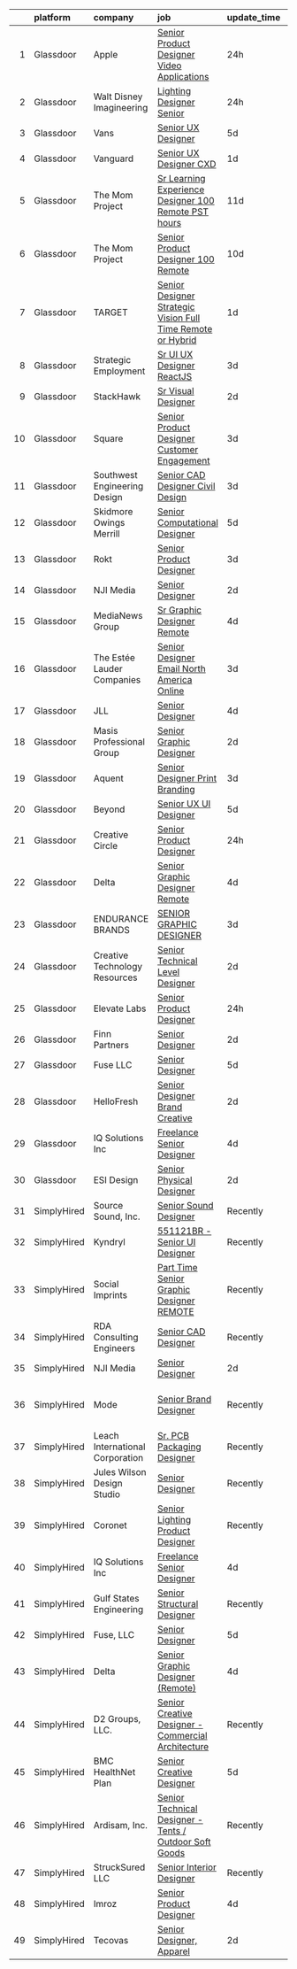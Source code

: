 

|    | platform    | company                         | job                                                                                                                                                                                                                                                                                                                                                                                                                                                                                                                                                                                                                                                                                                                                                                                                                                                                                                                                                                                                                                                                                                                                                                                                                                                                                                                                                                                                                                                                       | update_time   | location                      |
|---:|:------------|:--------------------------------|:--------------------------------------------------------------------------------------------------------------------------------------------------------------------------------------------------------------------------------------------------------------------------------------------------------------------------------------------------------------------------------------------------------------------------------------------------------------------------------------------------------------------------------------------------------------------------------------------------------------------------------------------------------------------------------------------------------------------------------------------------------------------------------------------------------------------------------------------------------------------------------------------------------------------------------------------------------------------------------------------------------------------------------------------------------------------------------------------------------------------------------------------------------------------------------------------------------------------------------------------------------------------------------------------------------------------------------------------------------------------------------------------------------------------------------------------------------------------------|:--------------|:------------------------------|
|  1 | Glassdoor   | Apple                           | [Senior Product Designer  Video Applications](https://www.glassdoor.com/partner/jobListing.htm?pos=118&ao=1136043&s=58&guid=00000183309913b6ab2affce39d0181f&src=GD_JOB_AD&t=SR&vt=w&cs=1_b302dfa0&cb=1662967682362&jobListingId=1008132846087&jrtk=3-0-1gco9i4v2j4iq801-1gco9i4vkh7j2800-295c5fbdf5c24659-)                                                                                                                                                                                                                                                                                                                                                                                                                                                                                                                                                                                                                                                                                                                                                                                                                                                                                                                                                                                                                                                                                                                                                              | 24h           | Culver City, CA               |
|  2 | Glassdoor   | Walt Disney Imagineering        | [Lighting Designer Senior](https://www.glassdoor.com/partner/jobListing.htm?pos=103&ao=1110586&s=58&guid=00000183309913b6ab2affce39d0181f&src=GD_JOB_AD&t=SR&vt=w&cs=1_d3475506&cb=1662967682359&jobListingId=1008132405078&cpc=42BEC95245890617&jrtk=3-0-1gco9i4v2j4iq801-1gco9i4vkh7j2800-15f3de7756e6f243--6NYlbfkN0DAFTyt7pbDCC2JPO79CSdi1dIb81yjczP5qsKcZIxgiRd1qisRd4re16D_VG3-wzU5-ae9fdY6ZV2q-9p7gwN97l78ROW49YjU2FdJ7T9swm_y7wVHcfFiUFw9A6UvOgswSQm7vNKzUFP62OcF1MBe2wvRBYBjMIw1moTgPWqdRJGPepjfE636IBa__jLc1UyQ7McgMRDgmupksIRWx1veEwURn7f8CIaTrYe8crQ4NaDHI85S33xhaeWVis6Ra8oMia3wBYyPFti9EcUl9MshlcDsDo42f_Ipc3DIwJOAxRw60r_0A6-1cTH3QOVKC4lQJfsZZ5wtBz927ZbSDFlteTlPZ6PJfVeQrd5z9mWPgVISFtkM6gSwbgKOIPW6gfzaHTxl3EDZv7V0GlZu2EZnT4jSDYV6z8KDm0u13vYO27b9hlm02Dax)                                                                                                                                                                                                                                                                                                                                                                                                                                                                                                                                                                                                                                                                                            | 24h           | Kissimmee, FL                 |
|  3 | Glassdoor   | Vans                            | [Senior UX Designer](https://www.glassdoor.com/partner/jobListing.htm?pos=124&ao=1136043&s=58&guid=00000183309913b6ab2affce39d0181f&src=GD_JOB_AD&t=SR&vt=w&cs=1_6c9073ff&cb=1662967682362&jobListingId=1008121672973&jrtk=3-0-1gco9i4v2j4iq801-1gco9i4vkh7j2800-a24afcf250f3bbaa-)                                                                                                                                                                                                                                                                                                                                                                                                                                                                                                                                                                                                                                                                                                                                                                                                                                                                                                                                                                                                                                                                                                                                                                                       | 5d            | Colorado                      |
|  4 | Glassdoor   | Vanguard                        | [Senior UX Designer  CXD](https://www.glassdoor.com/partner/jobListing.htm?pos=105&ao=1110586&s=58&guid=00000183309913b6ab2affce39d0181f&src=GD_JOB_AD&t=SR&vt=w&cs=1_ac7fd067&cb=1662967682360&jobListingId=1008130738330&cpc=44CD5376B8534B8F&jrtk=3-0-1gco9i4v2j4iq801-1gco9i4vkh7j2800-674720a1adc0611d--6NYlbfkN0BWQs_M7ZA8XLbIFWVw-PYcVVEPryqVLyWhKaEKPskHyy2-z6Z78n5au6PljKOGTAqp6x67euyP51R2LG8lIzib798nswowE3Q6Qxd5If510qmFGlMC4_ZVM81nQ4JXuajlw1U4csfo-fSs0Soba1jfjOTlYHlwPdcuzaqlfSRM6P-B7lVh-oDNHGI4hZiyWTSKwZehx3_yT6vDypflS10MjmrX2d35tDrOB004jmEGyuLexl1A7naYGmBu8Fw9FgI9Tp_FxiDJ-07vNKaHZC0FYZIo4rn9Rz3Uw4YtZlERLJ7l_nOSSf0I5tjm46jvP7l-IeNajN7c85NpCHsWTuXLvfto97ZQ3yBxZ7i7cv-g2v9zrdn5aumnpHWWjeVOGagCvvH1LBKxUjnq-PaXZfD0wQHoZvOEjpP6qwCydk4rqVI7a7KkYi9EQGBVS50rAFzf92ydtaTXieMCi1GnrEoCIezktsPXXb3_4RAEnsPuLyMcjesJxdu9aH6BvdqSilM62RL4-GlEO-SQNPhNJ-80qCNjW9WPFQ4rW1xki9kJMfC0R6gLg1KCKsZ6nwpCrKms7VKbzmRxOhaWX5FAfIAlZl3Z1fT_ErgC2eonjae9cWWP-uG_mvc_4ROeIK3IseJRAzDHnSgGncTBXdgARTxoZD9PXJzJLiuzOl3ifmr8_DdDc2knivfAT7qUvm68Dx5KGSYqfB3BzYF_iJpSWmFNRp2e0JmmuJm7PZaZPve6rZxFyEC2DAU7F2b23PlZAFdme37femd7FUPBqab4YafWbaZQ6qKJXb6GuUAFxYCLACMC1ZN_uUKsqMhcdB7hbZwAuiofSjAvvvuGKwvU8Zc2AIQk4MCwe5j0uRaCku5JLpWdZVuXDcqDS-NMk87hBR3_lDSbAVA0CbtMTDTrQrlyJms4PsBi99AdBrhlNu_Vb8DCLKPVrndnWMMDxuaStYpef_u73JHGS0O2clNFrVv_6opunJzYSsAu6cBhXYkgJRCsGZvaZ6mTGLfC9liK7-h43lQPOS8fgJY7disy1_0HL_m5uvXsnNCRk83iZsbS6U9Z0lyCZ0-n4X7TGeTCXn6z1lcC23XZAg%3D%3D) | 1d            | Remote                        |
|  5 | Glassdoor   | The Mom Project                 | [Sr  Learning Experience Designer  100  Remote  PST hours ](https://www.glassdoor.com/partner/jobListing.htm?pos=107&ao=1110586&s=58&guid=00000183309913b6ab2affce39d0181f&src=GD_JOB_AD&t=SR&vt=w&cs=1_0d84c035&cb=1662967682360&jobListingId=1008107784101&cpc=4B86475FAF393599&jrtk=3-0-1gco9i4v2j4iq801-1gco9i4vkh7j2800-d11787cac4bd37f5--6NYlbfkN0BDp_epf89aHDQhKpPegNJQ_ldQpEFZQsM9OcONMGxWx6pU56EKHF58QjVdAUvn2gV3oytsL_dEk-X18JnFLGvyBJotP02NtkanqVvXM8rHs2FYrv9-BriNOv4j0YumSrYc2jQ9uCC6iVfJItfkDG5R3-qGl_vtXh3nHQQrlrMUuICNuF6uFAYRp5M3lH3j2eHQvYzycYxHZxGr8EbUrvyIPp-MmmKfInreXMJY23yKsEBI1XwIqMsoNIb5RKFmIL_X_x8BzhACTGS1yvJridfgxIkzVU7guuzmIyK3jih1sg2nBxgnm6v0VSQkNBShEModAXavynfrK1MeUljCXEzqdCqxGe33KD0x3sW5QtUk5hfTVw9GV2WbYGRQEnveAAHjJEymfm7Px1acWiL3xS13CkMw0qa3mJy1TIjoF6uiIZbdIXSBfNCb8obizUVR6UYu2tlSxMwJuLiRHilF52STgIFOPb_OW4_A1xfefX4YCZxVo6K9LioqY_AfET3Ks9vmEqZGsJRdBT471nEXMz8SgXr9L9Lkfv_IzLT5KXBYVUGxxLxgxWRbG4dPBAUQdBcgrC28Wylxjo9i4VlDa9JX)                                                                                                                                                                                                                                                                                                                                                                                                                                                                                           | 11d           | Remote                        |
|  6 | Glassdoor   | The Mom Project                 | [Senior Product Designer  100  Remote ](https://www.glassdoor.com/partner/jobListing.htm?pos=106&ao=1110586&s=58&guid=00000183309913b6ab2affce39d0181f&src=GD_JOB_AD&t=SR&vt=w&cs=1_7486aa4a&cb=1662967682360&jobListingId=1008112300120&cpc=42BEC95245890617&jrtk=3-0-1gco9i4v2j4iq801-1gco9i4vkh7j2800-d957ba5292b8749a--6NYlbfkN0BDp_epf89aHDQhKpPegNJQ_ldQpEFZQsM9OcONMGxWx6pU56EKHF58QjVdAUvn2gUgn1E3661QXmo4POchIOua-134yFu7hMdutyJTXNL3dFISmCmER8_AwNcTtUGoQrzgEjgwKkbZ9hAOXEb75gv-s6WMLvqinLT1g8ZgGEKKUq-v2e1-KYvSqJUMbsnsJYPEIno_3iInXpfGt9W9a-3nCeifdoO5-Faze3LRcuE1VIvuHZBtpnBQhg2O5zWx9yeo1s4y-SjA4rXQTWW6KrXxz84MEitJgzzMqc2oF51B2wJj3hAZjTF55lAA4ptfV672mIrUrawl3kuroR2w06HDXD3I_IkSnF2WTtTjkEVF5mOAu-3ZaPSOPp2CvM9ch7DeGlaGyoMqtAieOrbuMhzR0Us-U3tNdgRGG2WE1PvgXCc1J5sb1M8uLDhFFdedyVSMUG8dunIJeqA08oh-PHqYYADOvdIX8HKOt1rm-wjAO0twCgsOoEn1awI3TkkgTIpqLIz8UnLAk3E_zzMcITXePEZqsO1NFXaGHhNM4SUEMDukmb_UN5iglx_pUb3O4w0W0oyaoAMurg%3D%3D)                                                                                                                                                                                                                                                                                                                                                                                                                                                                                                                   | 10d           | Remote                        |
|  7 | Glassdoor   | TARGET                          | [Senior Designer  Strategic Vision  Full Time Remote or Hybrid ](https://www.glassdoor.com/partner/jobListing.htm?pos=129&ao=1136043&s=58&guid=00000183309913b6ab2affce39d0181f&src=GD_JOB_AD&t=SR&vt=w&cs=1_7e2205ee&cb=1662967682362&jobListingId=1008130637902&jrtk=3-0-1gco9i4v2j4iq801-1gco9i4vkh7j2800-97676a695d493dd1-)                                                                                                                                                                                                                                                                                                                                                                                                                                                                                                                                                                                                                                                                                                                                                                                                                                                                                                                                                                                                                                                                                                                                           | 1d            | Minneapolis, MN               |
|  8 | Glassdoor   | Strategic Employment            | [Sr  UI UX Designer  ReactJS ](https://www.glassdoor.com/partner/jobListing.htm?pos=102&ao=1110586&s=58&guid=00000183309913b6ab2affce39d0181f&src=GD_JOB_AD&t=SR&vt=w&ea=1&cs=1_8c6ce3ed&cb=1662967682360&jobListingId=1008127201025&cpc=61E17551093C17CB&jrtk=3-0-1gco9i4v2j4iq801-1gco9i4vkh7j2800-10e7346e5594589d--6NYlbfkN0AEgitr2lGK9-2Owk_bCXKkX9ldcvmrRzAzunryDtq0mgDhLVKVGwIDjzzzoVm5zY2akHQKg0eyoOGLoJYK8fVCB6jso4MEarQmmbx_Elax6A0T7qxnodN5M4Z3ek9LV9lx3pQUxqaX5c5MEy0I6X-ied1_QyqGEshe1rZ06FkEM4sRszpcXbcOqOguZ0RtIX-7D2nkCDCXnCIo04xkLJwRG0N8V9uCVJ-jIZp2ij5u6-mhiv5MAK2Mpd_R-05N_a1zL_ePcXg2IDxDmETqxwt6_G5yIe-gGAOrDIa24KXMlIT31Xvs_cmi327gi77xlAw-plXjsdOvVQpjrI8bWIPgaKUFGYI8lprxkYI-VxV_cD2lMYpS7cYUzc2nzOiHwBcZRlvpgJLAnFgT-TTDPWLjJTc5vLiSYYkgFe4QUwhRcedVaZ5E9flMD-e4zjV3ZRNA6kX2226fEe1N6C6gkbijxUqRm9nE7sfzLbjNSOSnilobUBQ5eOAYUvcU-va4l-0xO-EP25VWvisXEqnStsG3zbvsv5nhWlTAGh4PYc3qgCIm2I6iuomqVGf_2asq6euKqsaIirBawg%3D%3D)                                                                                                                                                                                                                                                                                                                                                                                                                                                                                                                       | 3d            | Remote                        |
|  9 | Glassdoor   | StackHawk                       | [Sr  Visual Designer](https://www.glassdoor.com/partner/jobListing.htm?pos=121&ao=1136043&s=58&guid=00000183309913b6ab2affce39d0181f&src=GD_JOB_AD&t=SR&vt=w&cs=1_8ba470cf&cb=1662967682362&jobListingId=1008130124160&jrtk=3-0-1gco9i4v2j4iq801-1gco9i4vkh7j2800-a79982788d4e96a4-)                                                                                                                                                                                                                                                                                                                                                                                                                                                                                                                                                                                                                                                                                                                                                                                                                                                                                                                                                                                                                                                                                                                                                                                      | 2d            | Remote                        |
| 10 | Glassdoor   | Square                          | [Senior Product Designer  Customer Engagement](https://www.glassdoor.com/partner/jobListing.htm?pos=126&ao=1136043&s=58&guid=00000183309913b6ab2affce39d0181f&src=GD_JOB_AD&t=SR&vt=w&cs=1_b41489d6&cb=1662967682362&jobListingId=1008128002971&jrtk=3-0-1gco9i4v2j4iq801-1gco9i4vkh7j2800-6c56e2a53541dd68-)                                                                                                                                                                                                                                                                                                                                                                                                                                                                                                                                                                                                                                                                                                                                                                                                                                                                                                                                                                                                                                                                                                                                                             | 3d            | Denver, CO                    |
| 11 | Glassdoor   | Southwest Engineering   Design  | [Senior CAD Designer   Civil Design](https://www.glassdoor.com/partner/jobListing.htm?pos=101&ao=1110586&s=58&guid=00000183309913b6ab2affce39d0181f&src=GD_JOB_AD&t=SR&vt=w&ea=1&cs=1_124c37c9&cb=1662967682360&jobListingId=1008126599803&cpc=98EC36F1896D89DA&jrtk=3-0-1gco9i4v2j4iq801-1gco9i4vkh7j2800-b38a666491a60f5e--6NYlbfkN0DfE5kil6xg8tdO8KghLIvecBOsbW1VoqaLBgbgw3c6idUv5fVKK6e1lh1cBTm00xkdUr5VmTTbX6NcilgJfPV8gdHcSrj3-gbcililOK9ySUlxLzijpAYcEA7J9qf2xN_QkUIhU1OV5coDYXG8OWiGAK7lgYEvujSqk_QIyKk4Dn6dUwW6JwcLrtDD9ID7ZjH30TSUJfgW-EraCh3ZoCdvdlVag45K1cbCWDU-PTy1K-GcATCukA72Z4L4sh3M2uuuiW1HPc8btTfMU5RIh983iDLAz-1qCVB5sOhx1gDLYvS1k7uuiztTg85zaWI-BMeFbFHoNt0lqu4QQuM5wjreOy1FEtsP4NpoLP2Llj1APmE7Fa7ihTv4tAtf5qR49BrKln1GWDdxfwWbg-yZL-AwDTtcbmJQP_B9RDP52BxVdF4WfQ0B2TN6pPJsrnXCNVDROgg9KXUzZ83hOvfDfOhxlnroZ2UZqS5HEPX5vASBx6SSNi1ysD4dQkraif5SV9DVWwS_F6MZag%3D%3D)                                                                                                                                                                                                                                                                                                                                                                                                                                                                                                                                                                                 | 3d            | Punta Gorda, FL               |
| 12 | Glassdoor   | Skidmore  Owings   Merrill      | [Senior Computational Designer](https://www.glassdoor.com/partner/jobListing.htm?pos=122&ao=1136043&s=58&guid=00000183309913b6ab2affce39d0181f&src=GD_JOB_AD&t=SR&vt=w&cs=1_031ed51c&cb=1662967682362&jobListingId=1008121541417&jrtk=3-0-1gco9i4v2j4iq801-1gco9i4vkh7j2800-8b4bd9d10af9d515-)                                                                                                                                                                                                                                                                                                                                                                                                                                                                                                                                                                                                                                                                                                                                                                                                                                                                                                                                                                                                                                                                                                                                                                            | 5d            | New York, NY                  |
| 13 | Glassdoor   | Rokt                            | [Senior Product Designer](https://www.glassdoor.com/partner/jobListing.htm?pos=109&ao=1110586&s=58&guid=00000183309913b6ab2affce39d0181f&src=GD_JOB_AD&t=SR&vt=w&cs=1_93bde22c&cb=1662967682361&jobListingId=1008126478405&cpc=48B9F4758953335C&jrtk=3-0-1gco9i4v2j4iq801-1gco9i4vkh7j2800-99c6ec4c5a25c014--6NYlbfkN0DG4ntHtB_rMsnfhgmnSvK2brktLme1L4SiDeJjQ-izrVOLqRJ5-yjE7k3D6lhaa8_DR9l1OgFiBbgmxcNJsYzKAnp190Hfp_pgZeZ-SKUspQvFd92l8gHRQd3QvKmbViKQ5owgl7O5xvYayH4gfTKESshY_ud9n-C2fBni_3Ls8WR7ihSBkj8YX5AN8AO0VFDqTJJij3z7Z8M2fp47SvdaDZq8apsNZisqaR-OgaIvBOrhWTE1kVVUMO9ombP4S2NZKHStZRxNxtShy5gX-6HEZvYQUNbAbOB3JPZixfqYbEKCCJGBJ6uUwQwjEwHttme7wdff04sh9XMZdJhxQjfKtHnDe6S1dCAz-ijtdjSAE1CnFVbjRyi5F2T9yPjicyldRr9BT5bWFFZv-Vc1okuo7JOreeD_FC48QprOhfh_dmU9U9ZORDRLqAjFL95ZMgcLFEsu46XZETg3i0MbIiIFmjHnl7t_johSRC54S4OAVDzvD3EOKaFyk6WK4PDz2eYptSB0enqUbhlokl6Sr0psBlS3QXh-LDd-MN570QuRLs1vg1GUQuWZMIgyn_vLnt2lHQR5pQE9Py33zbIg8lN2-tKLuq2CwFGGwylon2RwvLTOxujMHAburhzaDtvy_Z5BBwn-r9o7e8-ZfDLSjtboMispGeH0Y3tqQNYfacGBXF0buSixYzcVtvZ5GyycKWsfHGSFT5uN0wt9EPvEU0Q3oPlNHIYqaYasfNQ_lJESK_wjgI4gcrW1XFChG3J46Tqy79hSiv6uE_wb-wr3kdz5SE3euiBMDDCIfFxO5xYtEugaM3D-ItUZjdg0ow_mGRupNRFxCwoEO-BreLcOb5F7f-O-6TVYF24FuSnkRdvCdV4sQZCfw4v4pLi9W3xV7CF1-iH8b1CS_7njenlneEWz3ajtH7_OA3MRwAUUEaXsNBhQTtW3D9ourX_ZGU2pREQUbu47_Nju4DB3C-gQqe7m1-oWE1NJhUw7LlMgdjCSJQ%3D%3D)                                                                                                 | 3d            | New York, NY                  |
| 14 | Glassdoor   | NJI Media                       | [Senior Designer](https://www.glassdoor.com/partner/jobListing.htm?pos=123&ao=1136043&s=58&guid=00000183309913b6ab2affce39d0181f&src=GD_JOB_AD&t=SR&vt=w&cs=1_9ff3decd&cb=1662967682362&jobListingId=1008129716119&jrtk=3-0-1gco9i4v2j4iq801-1gco9i4vkh7j2800-028d919b6548f675-)                                                                                                                                                                                                                                                                                                                                                                                                                                                                                                                                                                                                                                                                                                                                                                                                                                                                                                                                                                                                                                                                                                                                                                                          | 2d            | Remote                        |
| 15 | Glassdoor   | MediaNews Group                 | [Sr  Graphic Designer  Remote ](https://www.glassdoor.com/partner/jobListing.htm?pos=127&ao=1136043&s=58&guid=00000183309913b6ab2affce39d0181f&src=GD_JOB_AD&t=SR&vt=w&ea=1&cs=1_151cbb30&cb=1662967682362&jobListingId=1008124054960&jrtk=3-0-1gco9i4v2j4iq801-1gco9i4vkh7j2800-ce7eac938d021409-)                                                                                                                                                                                                                                                                                                                                                                                                                                                                                                                                                                                                                                                                                                                                                                                                                                                                                                                                                                                                                                                                                                                                                                       | 4d            | Sheboygan, WI                 |
| 16 | Glassdoor   | The Estée Lauder Companies      | [Senior Designer  Email   North America Online](https://www.glassdoor.com/partner/jobListing.htm?pos=117&ao=1136043&s=58&guid=00000183309913b6ab2affce39d0181f&src=GD_JOB_AD&t=SR&vt=w&cs=1_6e7314d2&cb=1662967682362&jobListingId=1008126559163&jrtk=3-0-1gco9i4v2j4iq801-1gco9i4vkh7j2800-cd7b9194c422fb0d-)                                                                                                                                                                                                                                                                                                                                                                                                                                                                                                                                                                                                                                                                                                                                                                                                                                                                                                                                                                                                                                                                                                                                                            | 3d            | New York, NY                  |
| 17 | Glassdoor   | JLL                             | [Senior Designer](https://www.glassdoor.com/partner/jobListing.htm?pos=119&ao=1136043&s=58&guid=00000183309913b6ab2affce39d0181f&src=GD_JOB_AD&t=SR&vt=w&cs=1_746b49d7&cb=1662967682362&jobListingId=1008123808897&jrtk=3-0-1gco9i4v2j4iq801-1gco9i4vkh7j2800-72a61b8095e50de1-)                                                                                                                                                                                                                                                                                                                                                                                                                                                                                                                                                                                                                                                                                                                                                                                                                                                                                                                                                                                                                                                                                                                                                                                          | 4d            | New York, NY                  |
| 18 | Glassdoor   | Masis Professional Group        | [Senior Graphic Designer](https://www.glassdoor.com/partner/jobListing.htm?pos=112&ao=1110586&s=58&guid=00000183309913b6ab2affce39d0181f&src=GD_JOB_AD&t=SR&vt=w&ea=1&cs=1_af3d4db9&cb=1662967682361&jobListingId=1008129427690&cpc=8795CF9063CD573D&jrtk=3-0-1gco9i4v2j4iq801-1gco9i4vkh7j2800-b1e48dd30bb100ac--6NYlbfkN0BkLURuPmDIJ2x3-6HFh57mx6fHK61iCFRqVnJXgLZ7hLLoqeluZDoMOiiZe19pHCmZIVFM7J63xgEIUXckQMGslDq_VXODT4uJB-egiz5CzqwoU3QxwHAmYKocJoMsZ58Qk8Cp98UNhBlP7tTL2D-vkXTfXBYgyz6Je7CxpCCVvrOS1EhINjgxTcRowqCNCG32vWvlJKqadyhuWHErR42NIkQQ_qgkWVaOawMGRF69cIi6ssSZErEk0cGXf6KcNlsa-VeuvER5yi5yeZiPv9oxLwftW8mHUFveZ-uEnV8WpW-UMrudQSmeL_jrwgfpi2kA7Xrpgh_f1HZnZAqxmo6j8ge9YxS2XgV-kO1YKZHNb-36Bj7gPOyGq3VN2TDY1NhQzqjAAsR3Gz-MxYG52XWZSA86c6d2psy240QSXIi8bgg9J3SN4O9iJfIjxaXqU3gQ7Y9ROt3oiCyqyHOFOIdGXuPqsHdxLyFm-NDkRay2GkA-jhynUWhBpcpA77M8HKYISXXeHEBnQQ%3D%3D)                                                                                                                                                                                                                                                                                                                                                                                                                                                                                                                                                                                            | 2d            | Springfield, MA               |
| 19 | Glassdoor   | Aquent                          | [Senior Designer   Print   Branding](https://www.glassdoor.com/partner/jobListing.htm?pos=110&ao=1110586&s=58&guid=00000183309913b6ab2affce39d0181f&src=GD_JOB_AD&t=SR&vt=w&cs=1_8035ae7d&cb=1662967682361&jobListingId=1008127104072&cpc=FAE5E775D180B2FB&jrtk=3-0-1gco9i4v2j4iq801-1gco9i4vkh7j2800-1a88706d7618fb31--6NYlbfkN0DMrcEu7yrtATojKJA7cEzGQ3FdRGWLh0CZQInL4ECGI9gD0Wolx9R2v-Aex0-GK04LMXPURfGGnKByUvaFpe3UIW04MyTI8Hka4QYig8pBWeeNRxhW34QRrD026I57Xg0Qno_CM8SURNtnqKbPBhxZaZQPqXre7ECQHjIU3Y8HOz8032bBbjpOROonIGzsXRUMuUak0hiDekNIAw1kzdbVQH6FTI7iHn6ePPWPI_b9H-e7Y02slLZvsjsP_T6cb1iiL66H6k0irSB_d3PxCXLV637VdWYp9iOSBa5PxY8aPmx4dGThOXtAXEHAdoqxr625p8_kabIzx1r6truKX4nPXtA1-dKd6zHvf_5TuFUKm7uz6AdGLQdKagSo8Qt0_HfUcBb9XRobyEdm14hWOKhNdekXmLahjg6UhIBcp6UioxXgFVnpX2Qo2fo3CSn4vsqQBiTOxi--SA%3D%3D)                                                                                                                                                                                                                                                                                                                                                                                                                                                                                                                                                                                                                                                      | 3d            | Jersey City, NJ               |
| 20 | Glassdoor   | Beyond                          | [Senior UX UI Designer](https://www.glassdoor.com/partner/jobListing.htm?pos=111&ao=1110586&s=58&guid=00000183309913b6ab2affce39d0181f&src=GD_JOB_AD&t=SR&vt=w&cs=1_c4ab5813&cb=1662967682361&jobListingId=1008120705478&cpc=F4EED0218A761C36&jrtk=3-0-1gco9i4v2j4iq801-1gco9i4vkh7j2800-8263f8dba5215fc4--6NYlbfkN0DG4ntHtB_rMsnfhgmnSvK2brktLme1L4SiDeJjQ-izrVOLqRJ5-yjEhSyAj73O13QCfwQQ3-HGC4D6LuPDos4vVbp-nbv89X_6pCibdoYhExgPLyQWtXUQ1JxQPAivbn_iPWBpuEIVWmtSfQdwUqK--wnkGMGuvzrJEz8JBeX0ivxVHhzzMywT9jVZ9zmX8aJAWCwj8eIeNOAqkc2pphgyXm6Rm_QhW1513itQ4M63xIMMsHror9ZQJ5KVnI5OXUPyxyQEOrKukWxIGleCfCfKSpR03QFTfy4obSgQ_ZuZMP0XERPo-vzVEJJMq6Pzz0lVGJN1vIam5FRd4Ob-c-HU1r3Y9YmfUFPzzrXZ_7jcnGa6KcEMARoE39v1LcXAEOnSITtwLzrTkwb8mJ_XU2dn48uVniVi_635OY4I2BGgodCoRmUJ4Ed1quPZgC9nZyBj4i0CZ9GZ-tLMfMUjGuIZN6dr7caL1pLxvnTHbK1S2r0el910iog3cLliNhUOpNvMVRC6vxT8s3R8qpOmc6dd96skom5seg-gQ0ZSSDxREF9ZwpCntKem4_y7eNURcziSzbjaZl7S2ACUzHgWLWWcOu9SEvyOoe00ccRlApG8Js0WvHtJYfBF2pkfCw7NSjqbHrGGGeTgZu68G0XZKlXTdBao4EQ_1gCQLzeCfXwGn42rT3gFBZB-WX-tewdCKi-cIQeAHX6_ffHEQYJWK0EqA41lCXnjh9raJgWStd7N5HF-kO4toHPMiZ24UlpvJVQFRbdgUZ4LXIi57MV5pERT2NtJ9hKHTn3pprp-G5EptDdiNK-y79SAp0sJytiZM9JpVcGHuLNSnX94rl8Of71g8QLjW4-t9yFUtK8NIiArp-5X4CpKpWTyBITLocMddRjRujcP99qTzhsdG4OKyp6BLMXBUr43aFcPkICJLBceoUosUD7BVva_ySa8ZX-6-OHFhwkNXwTDyedXjdJCRROk0RPjwumApiuyWD8yH15L8w%3D%3D)                                                                                                   | 5d            | Remote                        |
| 21 | Glassdoor   | Creative Circle                 | [Senior Product Designer](https://www.glassdoor.com/partner/jobListing.htm?pos=104&ao=1110586&s=58&guid=00000183309913b6ab2affce39d0181f&src=GD_JOB_AD&t=SR&vt=w&cs=1_58573291&cb=1662967682360&jobListingId=1008131546591&cpc=8D52E76475A7E842&jrtk=3-0-1gco9i4v2j4iq801-1gco9i4vkh7j2800-74cdacaa4c482367--6NYlbfkN0BPwlZa85gbT4Q3XYQoU_uQn0Qmw9zd_9UNfmcwtqAVud1yvyq1Z4UAlx1bxhDUi3IHemb0GaaMq7UCwk08Bu1WYcrI2pzm1Kg6Vah44Y9KU0Kr1FScZ5DvlGulviLAlYXsqwIZKQ3wPQzNzjRMmNkI_BD399XnZZBPE8FbTq5kemL1pINhQpj_orAQpi_nrhgbH-wyh9P2ByKHHpDY5ENrZ07iu0u3iNX7QdKHho_TbPnPKfK4bAPIUaRSzzwwR-FD50exzl4Yh7woSNtzAzfjWXjV6eW8m8xjcxZHt_R17HhdoVDbR1aFa3frkqL-W-dPN5Z6f86zKqDa9InI1XPuwlJNQURrXyzhT8wCpHWwUliWgxdPoiIk-iEDpE_lHB97l4j2scOXK0oARRFItYyFHBHh-SrhLkOPBiiZulvn7WHlE5AiEA_cFSuOpx5XUIyNicvxCTuNjVG5aODVGRHPdWGLXLCAoZWRPlmNeugnsarCrNXpCbYtO3ucgmaUn4-UBgxNje3bvQ%3D%3D)                                                                                                                                                                                                                                                                                                                                                                                                                                                                                                                                                                                                 | 24h           | New York, NY                  |
| 22 | Glassdoor   | Delta                           | [Senior Graphic Designer  Remote ](https://www.glassdoor.com/partner/jobListing.htm?pos=113&ao=1136043&s=58&guid=00000183309913b6ab2affce39d0181f&src=GD_JOB_AD&t=SR&vt=w&ea=1&cs=1_402183c2&cb=1662967682361&jobListingId=1008123270816&jrtk=3-0-1gco9i4v2j4iq801-1gco9i4vkh7j2800-105f4fb00fddf959-)                                                                                                                                                                                                                                                                                                                                                                                                                                                                                                                                                                                                                                                                                                                                                                                                                                                                                                                                                                                                                                                                                                                                                                    | 4d            | Saint Joseph, MO              |
| 23 | Glassdoor   | ENDURANCE BRANDS                | [SENIOR GRAPHIC DESIGNER](https://www.glassdoor.com/partner/jobListing.htm?pos=108&ao=1110586&s=58&guid=00000183309913b6ab2affce39d0181f&src=GD_JOB_AD&t=SR&vt=w&ea=1&cs=1_29e0c4dc&cb=1662967682361&jobListingId=1008126437714&cpc=47CFDC01B3F81FAC&jrtk=3-0-1gco9i4v2j4iq801-1gco9i4vkh7j2800-c8b7e185cd80f3a3--6NYlbfkN0DmZVLlYDjpz-TD_GVq7YXt0ddP6ezPJm9WMZ72BxiLGazOFBf99UQDJ1xUfXxnn585M80ZdVdBk4sK0fjUsu_MTO55U6W9TNNqBAXBXT86GXyJgCghIBRY8JSiPlFWZKNn0bxzmLYZkL2eg3CykAkJ2qo3dWgId2zUwq38rD9wmqaMemPxcNuYylXDbaxnngwpvp3uhtP4OVgC82Qf5HK7s1-Anl_w5tdrJmFp7oRR5oAczfjdcMy_eDCKuey_RsGVIm-Rv-Pz4LWCqSeJLijqtNkXf3YqJGPZ_1Q3iU2ecZeB87-cBeIkvsS48XikQLLLrQXFAhbo1zhTUawhi17HDRpDZCO-T6tFFqG6rNPAmHszDdMD2Jme3rDOLoz4Ypxbl2q0zHVPAoumImHto3fleBJ5SqivRhpOuXXRvg-g4uyQXlsvjpfjvepL23tzSqKB7Vn8RfAcawDUIAt8DaksGLMvdcHf_BrxRfy1vKb4gohV2OvqRS4zjU-4wz6n7MA%3D)                                                                                                                                                                                                                                                                                                                                                                                                                                                                                                                                                                                                          | 3d            | New York, NY                  |
| 24 | Glassdoor   | Creative Technology Resources   | [Senior Technical Level Designer](https://www.glassdoor.com/partner/jobListing.htm?pos=128&ao=1136043&s=58&guid=00000183309913b6ab2affce39d0181f&src=GD_JOB_AD&t=SR&vt=w&cs=1_bde0258e&cb=1662967682362&jobListingId=1008129772629&jrtk=3-0-1gco9i4v2j4iq801-1gco9i4vkh7j2800-49166aa28421e5f1-)                                                                                                                                                                                                                                                                                                                                                                                                                                                                                                                                                                                                                                                                                                                                                                                                                                                                                                                                                                                                                                                                                                                                                                          | 2d            | Remote                        |
| 25 | Glassdoor   | Elevate Labs                    | [Senior Product Designer](https://www.glassdoor.com/partner/jobListing.htm?pos=125&ao=1136043&s=58&guid=00000183309913b6ab2affce39d0181f&src=GD_JOB_AD&t=SR&vt=w&cs=1_6870853b&cb=1662967682362&jobListingId=1008132686317&jrtk=3-0-1gco9i4v2j4iq801-1gco9i4vkh7j2800-53952a62f6120470-)                                                                                                                                                                                                                                                                                                                                                                                                                                                                                                                                                                                                                                                                                                                                                                                                                                                                                                                                                                                                                                                                                                                                                                                  | 24h           | Remote                        |
| 26 | Glassdoor   | Finn Partners                   | [Senior Designer](https://www.glassdoor.com/partner/jobListing.htm?pos=120&ao=1136043&s=58&guid=00000183309913b6ab2affce39d0181f&src=GD_JOB_AD&t=SR&vt=w&ea=1&cs=1_ae941614&cb=1662967682362&jobListingId=1008130369722&jrtk=3-0-1gco9i4v2j4iq801-1gco9i4vkh7j2800-a23d38664fce266d-)                                                                                                                                                                                                                                                                                                                                                                                                                                                                                                                                                                                                                                                                                                                                                                                                                                                                                                                                                                                                                                                                                                                                                                                     | 2d            | Vancouver, WA                 |
| 27 | Glassdoor   | Fuse  LLC                       | [Senior Designer](https://www.glassdoor.com/partner/jobListing.htm?pos=114&ao=1136043&s=58&guid=00000183309913b6ab2affce39d0181f&src=GD_JOB_AD&t=SR&vt=w&ea=1&cs=1_c2bbb774&cb=1662967682361&jobListingId=1008121267020&jrtk=3-0-1gco9i4v2j4iq801-1gco9i4vkh7j2800-e0ae009ce0f04c87-)                                                                                                                                                                                                                                                                                                                                                                                                                                                                                                                                                                                                                                                                                                                                                                                                                                                                                                                                                                                                                                                                                                                                                                                     | 5d            | Remote                        |
| 28 | Glassdoor   | HelloFresh                      | [Senior Designer  Brand Creative](https://www.glassdoor.com/partner/jobListing.htm?pos=130&ao=1136043&s=58&guid=00000183309913b6ab2affce39d0181f&src=GD_JOB_AD&t=SR&vt=w&ea=1&cs=1_e8aaf0bb&cb=1662967682362&jobListingId=1008129186134&jrtk=3-0-1gco9i4v2j4iq801-1gco9i4vkh7j2800-c525819e1e2ea7fa-)                                                                                                                                                                                                                                                                                                                                                                                                                                                                                                                                                                                                                                                                                                                                                                                                                                                                                                                                                                                                                                                                                                                                                                     | 2d            | New York, NY                  |
| 29 | Glassdoor   | IQ Solutions Inc                | [Freelance Senior Designer](https://www.glassdoor.com/partner/jobListing.htm?pos=116&ao=1136043&s=58&guid=00000183309913b6ab2affce39d0181f&src=GD_JOB_AD&t=SR&vt=w&cs=1_7cec8067&cb=1662967682362&jobListingId=1008123567972&jrtk=3-0-1gco9i4v2j4iq801-1gco9i4vkh7j2800-ff9419ddced1d15d-)                                                                                                                                                                                                                                                                                                                                                                                                                                                                                                                                                                                                                                                                                                                                                                                                                                                                                                                                                                                                                                                                                                                                                                                | 4d            | Remote                        |
| 30 | Glassdoor   | ESI Design                      | [Senior Physical Designer](https://www.glassdoor.com/partner/jobListing.htm?pos=115&ao=1136043&s=58&guid=00000183309913b6ab2affce39d0181f&src=GD_JOB_AD&t=SR&vt=w&ea=1&cs=1_5097c0f4&cb=1662967682361&jobListingId=1008128656160&jrtk=3-0-1gco9i4v2j4iq801-1gco9i4vkh7j2800-61402be2e9525a2a-)                                                                                                                                                                                                                                                                                                                                                                                                                                                                                                                                                                                                                                                                                                                                                                                                                                                                                                                                                                                                                                                                                                                                                                            | 2d            | New York, NY                  |
| 31 | SimplyHired | Source Sound, Inc.              | [Senior Sound Designer](https://www.simplyhired.com/job/mw3datBFZnSnzm3SFniNFlYC60OHbjYX1kgvM61bk-lO-0QBaaabnQ?q=senior+designer)                                                                                                                                                                                                                                                                                                                                                                                                                                                                                                                                                                                                                                                                                                                                                                                                                                                                                                                                                                                                                                                                                                                                                                                                                                                                                                                                         | Recently      | Remote                        |
| 32 | SimplyHired | Kyndryl                         | [551121BR - Senior UI Designer](https://www.simplyhired.com/job/ln0q34g6s9axBOm-rTUWAVtLoFSFqQUKmESbQP3-Av_kUwzfaMU9MQ?q=senior+designer)                                                                                                                                                                                                                                                                                                                                                                                                                                                                                                                                                                                                                                                                                                                                                                                                                                                                                                                                                                                                                                                                                                                                                                                                                                                                                                                                 | Recently      | Remote                        |
| 33 | SimplyHired | Social Imprints                 | [Part Time Senior Graphic Designer REMOTE](https://www.simplyhired.com/job/-zvFLBpSZsjrGLrKqmMI4i2VH5-GlD9yud5bcwzox6-3mdu-ZL9olg?q=senior+designer)                                                                                                                                                                                                                                                                                                                                                                                                                                                                                                                                                                                                                                                                                                                                                                                                                                                                                                                                                                                                                                                                                                                                                                                                                                                                                                                      | Recently      | Remote                        |
| 34 | SimplyHired | RDA Consulting Engineers        | [Senior CAD Designer](https://www.simplyhired.com/job/vENouLNEc17Izi_TDwTME8PJFtkMGYPvZMEeInCI4_VohSS3NaQ29w?q=senior+designer)                                                                                                                                                                                                                                                                                                                                                                                                                                                                                                                                                                                                                                                                                                                                                                                                                                                                                                                                                                                                                                                                                                                                                                                                                                                                                                                                           | Recently      | Naples, FL                    |
| 35 | SimplyHired | NJI Media                       | [Senior Designer](https://www.simplyhired.com/job/oUtlhcver7uwuIkcyR5eOFEsnQ9-VSQ9-0OFxRChFKqjI2XA0g4EyQ?q=senior+designer)                                                                                                                                                                                                                                                                                                                                                                                                                                                                                                                                                                                                                                                                                                                                                                                                                                                                                                                                                                                                                                                                                                                                                                                                                                                                                                                                               | 2d            | Remote +1 location            |
| 36 | SimplyHired | Mode                            | [Senior Brand Designer](https://www.simplyhired.com/job/RIHIyo6SLkIS_ero1hPOlVsTME6diWD87gOVT7iH7d7jOvn74UuGGQ?q=senior+designer)                                                                                                                                                                                                                                                                                                                                                                                                                                                                                                                                                                                                                                                                                                                                                                                                                                                                                                                                                                                                                                                                                                                                                                                                                                                                                                                                         | Recently      | New Orleans, LA +22 locations |
| 37 | SimplyHired | Leach International Corporation | [Sr. PCB Packaging Designer](https://www.simplyhired.com/job/CY_L3ifU6jHJIruCEt2By_gDJBLASOEM4rp4V4wOYWCvOYRfJANygg?q=senior+designer)                                                                                                                                                                                                                                                                                                                                                                                                                                                                                                                                                                                                                                                                                                                                                                                                                                                                                                                                                                                                                                                                                                                                                                                                                                                                                                                                    | Recently      | Buena Park, CA                |
| 38 | SimplyHired | Jules Wilson Design Studio      | [Senior Designer](https://www.simplyhired.com/job/um-jSQigirv5rXCkCfNjjpN8gsg94xzMf2hXJsskP_AdH3eDE8lgjw?q=senior+designer)                                                                                                                                                                                                                                                                                                                                                                                                                                                                                                                                                                                                                                                                                                                                                                                                                                                                                                                                                                                                                                                                                                                                                                                                                                                                                                                                               | Recently      | San Diego, CA                 |
| 39 | SimplyHired | Coronet                         | [Senior Lighting Product Designer](https://www.simplyhired.com/job/RfGhSWtuJ_lg6SsxwQD_ajD3-LAV4Tdv2X1UfMnbVnV2FPULJvEhtw?q=senior+designer)                                                                                                                                                                                                                                                                                                                                                                                                                                                                                                                                                                                                                                                                                                                                                                                                                                                                                                                                                                                                                                                                                                                                                                                                                                                                                                                              | Recently      | Totowa, NJ                    |
| 40 | SimplyHired | IQ Solutions Inc                | [Freelance Senior Designer](https://www.simplyhired.com/job/S7_hN51GDVKO6a9FVhTOwlZNmErpuLAVYd7XQcSrWePao95U8xwvzA?q=senior+designer)                                                                                                                                                                                                                                                                                                                                                                                                                                                                                                                                                                                                                                                                                                                                                                                                                                                                                                                                                                                                                                                                                                                                                                                                                                                                                                                                     | 4d            | Remote                        |
| 41 | SimplyHired | Gulf States Engineering         | [Senior Structural Designer](https://www.simplyhired.com/job/sWJd1AGBak9VNt3CPVsgwTwNrV3bBNKewzpRUnDXFBcJp5E1I2CC8Q?q=senior+designer)                                                                                                                                                                                                                                                                                                                                                                                                                                                                                                                                                                                                                                                                                                                                                                                                                                                                                                                                                                                                                                                                                                                                                                                                                                                                                                                                    | Recently      | Mobile, AL                    |
| 42 | SimplyHired | Fuse, LLC                       | [Senior Designer](https://www.simplyhired.com/job/af9BKYcBSEURPZmToLzTAR_fg7uNaS0OEwgRkrEByxRxbSew8aWtSQ?q=senior+designer)                                                                                                                                                                                                                                                                                                                                                                                                                                                                                                                                                                                                                                                                                                                                                                                                                                                                                                                                                                                                                                                                                                                                                                                                                                                                                                                                               | 5d            | Remote +1 location            |
| 43 | SimplyHired | Delta                           | [Senior Graphic Designer (Remote)](https://www.simplyhired.com/job/3TCT9ZtxDAWSYmyNiVFE56bSfmCLLCJxdlFWuXXmei3CFHD4OKRYHw?q=senior+designer)                                                                                                                                                                                                                                                                                                                                                                                                                                                                                                                                                                                                                                                                                                                                                                                                                                                                                                                                                                                                                                                                                                                                                                                                                                                                                                                              | 4d            | Saint Joseph, MO              |
| 44 | SimplyHired | D2 Groups, LLC.                 | [Senior Creative Designer - Commercial Architecture](https://www.simplyhired.com/job/Yzphuvu4v4KIeGAg97r-GC4K2aaGuq7WuIAfSSpOBYl9P_dmzDtnLw?q=senior+designer)                                                                                                                                                                                                                                                                                                                                                                                                                                                                                                                                                                                                                                                                                                                                                                                                                                                                                                                                                                                                                                                                                                                                                                                                                                                                                                            | Recently      | King of Prussia, PA           |
| 45 | SimplyHired | BMC HealthNet Plan              | [Senior Creative Designer](https://www.simplyhired.com/job/UsZIf2iku-XuaGkwPhWx1j2O5xryYtXrlRoRQPLzreI50h8II_4wdw?q=senior+designer)                                                                                                                                                                                                                                                                                                                                                                                                                                                                                                                                                                                                                                                                                                                                                                                                                                                                                                                                                                                                                                                                                                                                                                                                                                                                                                                                      | 5d            | Boston, MA                    |
| 46 | SimplyHired | Ardisam, Inc.                   | [Senior Technical Designer - Tents / Outdoor Soft Goods](https://www.simplyhired.com/job/kSdToVrQx3BPRBpCk2JhIU0d14q8Vy8EH6MGoL8Ol0v7nzLCHxcr8g?q=senior+designer)                                                                                                                                                                                                                                                                                                                                                                                                                                                                                                                                                                                                                                                                                                                                                                                                                                                                                                                                                                                                                                                                                                                                                                                                                                                                                                        | Recently      | Cumberland, WI                |
| 47 | SimplyHired | StruckSured LLC                 | [Senior Interior Designer](https://www.simplyhired.com/job/xA4oXDNQAtjFEKZbHbKCohF2UYGnbPhbzc4KRtGgkJGmFgFsisxLlA?q=senior+designer)                                                                                                                                                                                                                                                                                                                                                                                                                                                                                                                                                                                                                                                                                                                                                                                                                                                                                                                                                                                                                                                                                                                                                                                                                                                                                                                                      | Recently      | Hood River, OR                |
| 48 | SimplyHired | Imroz                           | [Senior Product Designer](https://www.simplyhired.com/job/itrBsSJRn3GLGb7jjUSit4y4JbTRkpuPAx8obAysqbWpt54eOWZVlg?q=senior+designer)                                                                                                                                                                                                                                                                                                                                                                                                                                                                                                                                                                                                                                                                                                                                                                                                                                                                                                                                                                                                                                                                                                                                                                                                                                                                                                                                       | 4d            | Remote                        |
| 49 | SimplyHired | Tecovas                         | [Senior Designer, Apparel](https://www.simplyhired.com/job/S9DYWCRLyGNFG9gXHVjn7KU6E--vEkKv7rqGSlpor9CaWq_3DmY6oQ?q=senior+designer)                                                                                                                                                                                                                                                                                                                                                                                                                                                                                                                                                                                                                                                                                                                                                                                                                                                                                                                                                                                                                                                                                                                                                                                                                                                                                                                                      | 2d            | Austin, TX                    |